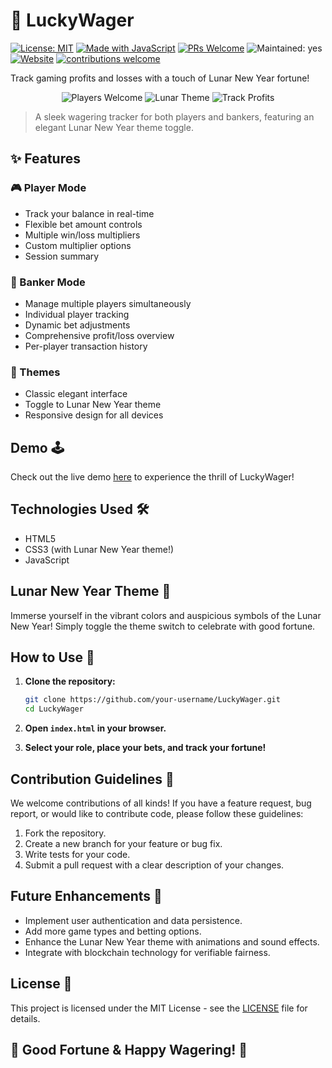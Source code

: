 # 🎲 LuckyWager

[![License: MIT](https://img.shields.io/badge/License-MIT-yellow.svg)](https://opensource.org/licenses/MIT)
[![Made with JavaScript](https://img.shields.io/badge/Made%20with-JavaScript-yellow.svg)](https://www.javascript.com)
[![PRs Welcome](https://img.shields.io/badge/PRs-welcome-brightgreen.svg)](http://makeapullrequest.com)
![Maintained: yes](https://img.shields.io/badge/Maintained-yes-green.svg)
[![Website](https://img.shields.io/badge/Website-Live_Demo-brightgreen)](https://sharpwoofer.github.io/LuckyWager/)
[![contributions welcome](https://img.shields.io/badge/contributions-welcome-brightgreen.svg?style=flat)](https://github.com/SharpWoofer/LuckyWager/issues)

Track gaming profits and losses with a touch of Lunar New Year fortune!

<p align="center">
  <img src="https://img.shields.io/badge/🎰%20Players-Welcome-red" alt="Players Welcome"/>
  <img src="https://img.shields.io/badge/🎴%20Lunar%20Theme-Enabled-gold" alt="Lunar Theme"/>
  <img src="https://img.shields.io/badge/💸%20Track-Profits-success" alt="Track Profits"/>
</p>

> A sleek wagering tracker for both players and bankers, featuring an elegant Lunar New Year theme toggle.

## ✨ Features

### 🎮 Player Mode
- Track your balance in real-time
- Flexible bet amount controls
- Multiple win/loss multipliers
- Custom multiplier options
- Session summary

### 🎩 Banker Mode
- Manage multiple players simultaneously
- Individual player tracking
- Dynamic bet adjustments
- Comprehensive profit/loss overview
- Per-player transaction history

### 🎨 Themes
- Classic elegant interface
- Toggle to Lunar New Year theme
- Responsive design for all devices

## Demo 🕹️

Check out the live demo [here](https://sharpwoofer.github.io/LuckyWager/) to experience the thrill of LuckyWager!

## Technologies Used 🛠️

*   HTML5
*   CSS3 (with Lunar New Year theme!)
*   JavaScript

## Lunar New Year Theme 🏮

Immerse yourself in the vibrant colors and auspicious symbols of the Lunar New Year! Simply toggle the theme switch to celebrate with good fortune.

## How to Use 🚀

1.  **Clone the repository:**

    ```bash
    git clone https://github.com/your-username/LuckyWager.git
    cd LuckyWager
    ```
2.  **Open `index.html` in your browser.**
3.  **Select your role, place your bets, and track your fortune!**

## Contribution Guidelines 🤝

We welcome contributions of all kinds! If you have a feature request, bug report, or would like to contribute code, please follow these guidelines:

1.  Fork the repository.
2.  Create a new branch for your feature or bug fix.
3.  Write tests for your code.
4.  Submit a pull request with a clear description of your changes.

## Future Enhancements 🔮

*   Implement user authentication and data persistence.
*   Add more game types and betting options.
*   Enhance the Lunar New Year theme with animations and sound effects.
*   Integrate with blockchain technology for verifiable fairness.

## License 📜

This project is licensed under the MIT License - see the [LICENSE](LICENSE) file for details.

## 🎊 Good Fortune & Happy Wagering! 🎊 

